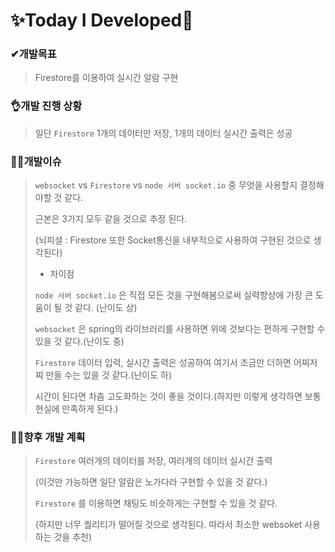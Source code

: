 # ✨Today I Developed🤞



### ✔개발목표

> Firestore를 이용하여 실시간 알람 구현

### 👌개발 진행 상황

> 일단  `Firestore`  1개의 데이터만 저장, 1개의 데이터 실시간 출력은 성공

### 🤷‍♂️개발이슈

> `websocket` vs `Firestore` vs `node 서버 socket.io`  중 무엇을 사용할지 결정해야할 것 같다.
>
> 근본은 3가지 모두 같을 것으로 추정 된다. 
>
> (뇌피셜 : Firestore 또한 Socket통신을 내부적으로 사용하여 구현된 것으로 생각된다)
>
> 
>
> - 차이점
>
>  `node 서버 socket.io`  은 직접 모든 것을 구현해봄으로써 실력향상에 가장 큰 도움이 될 것 같다. (난이도 상)
>
> `websocket` 은 spring의 라이브러리를 사용하면 위에 것보다는 편하게 구현할 수 있을 것 같다.(난이도 중)
>
>  `Firestore`  데이터 입력, 실시간 출력은 성공하여 여기서 조금만 더하면 어찌저찌 만들 수는 있을 것 같다.(난이도 하)
>
> 시간이 된다면 차츰 고도화하는 것이 좋을 것이다.(하지만 이렇게 생각하면 보통 현실에 만족하게 된다.)

### 🐱‍🚀향후 개발 계획

>  `Firestore`  여러개의 데이터를 저장, 여러개의 데이터 실시간 출력 
>
> (이것만 가능하면 일단 알람은 노가다라 구현할 수 있을 것 같다.)
>
>  `Firestore`  를 이용하면 채팅도 비슷하게는 구현할 수 있을 것 같다.
>
> (하지만 너무 퀄리티가 떨어질 것으로 생각된다. 따라서 최소한 websoket 사용하는 것을 추천)